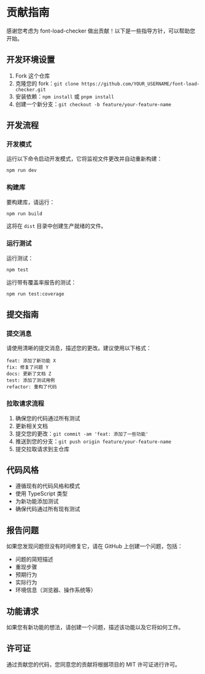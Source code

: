 # 贡献指南

感谢您考虑为 font-load-checker 做出贡献！以下是一些指导方针，可以帮助您开始。

## 开发环境设置

1. Fork 这个仓库
2. 克隆您的 fork：`git clone https://github.com/YOUR_USERNAME/font-load-checker.git`
3. 安装依赖：`npm install` 或 `pnpm install`
4. 创建一个新分支：`git checkout -b feature/your-feature-name`

## 开发流程

### 开发模式

运行以下命令启动开发模式，它将监视文件更改并自动重新构建：

```bash
npm run dev
```

### 构建库

要构建库，请运行：

```bash
npm run build
```

这将在 `dist` 目录中创建生产就绪的文件。

### 运行测试

运行测试：

```bash
npm test
```

运行带有覆盖率报告的测试：

```bash
npm run test:coverage
```

## 提交指南

### 提交消息

请使用清晰的提交消息，描述您的更改。建议使用以下格式：

```
feat: 添加了新功能 X
fix: 修复了问题 Y
docs: 更新了文档 Z
test: 添加了测试用例
refactor: 重构了代码
```

### 拉取请求流程

1. 确保您的代码通过所有测试
2. 更新相关文档
3. 提交您的更改：`git commit -am 'feat: 添加了一些功能'`
4. 推送到您的分支：`git push origin feature/your-feature-name`
5. 提交拉取请求到主仓库

## 代码风格

- 遵循现有的代码风格和模式
- 使用 TypeScript 类型
- 为新功能添加测试
- 确保代码通过所有现有测试

## 报告问题

如果您发现问题但没有时间修复它，请在 GitHub 上创建一个问题，包括：

- 问题的简短描述
- 重现步骤
- 预期行为
- 实际行为
- 环境信息（浏览器、操作系统等）

## 功能请求

如果您有新功能的想法，请创建一个问题，描述该功能以及它将如何工作。

## 许可证

通过贡献您的代码，您同意您的贡献将根据项目的 MIT 许可证进行许可。 